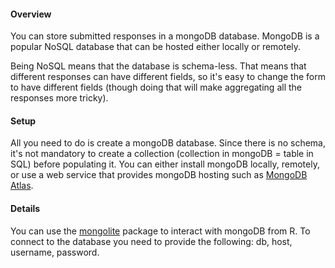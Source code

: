 #### Overview

You can store submitted responses in a mongoDB database. MongoDB is a popular NoSQL database that can be hosted either locally or remotely.

Being NoSQL means that the database is schema-less. That means that different responses can have different fields, so it's easy to change the form to have different fields (though doing that will make aggregating all the responses more tricky).

#### Setup

All you need to do is create a mongoDB database. Since there is no schema, it's not mandatory to create a collection (collection in mongoDB = table in SQL) before populating it. You can either install mongoDB locally, remotely, or use a web service that provides mongoDB hosting such as [MongoDB Atlas](https://www.mongodb.com/cloud/atlas).

#### Details

You can use the [mongolite](https://github.com/jeroen/mongolite) package to interact with mongoDB from R. To connect to the database you need to provide the following: db, host, username, password.
